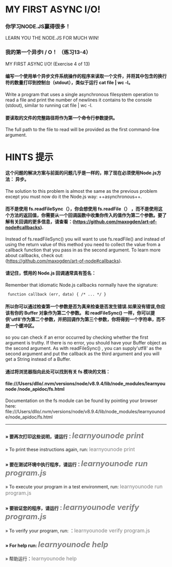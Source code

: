 #  MY FIRST ASYNC I/O!
### 你学习NODE.JS赢得很多！
LEARN YOU THE NODE.JS FOR MUCH WIN!
### 我的第一个异步I / O！ （练习13-4）
MY FIRST ASYNC I/O! (Exercise 4 of 13) 

#### **编写一个使用单个异步文件系统操作的程序来读取一个文件，并将其中包含的换行符的数量打印到控制台（stdout），类似于运行   cat file | wc -l。**

Write a program that uses a single asynchronous filesystem operation to read a file and print the number of newlines it contains to the console (stdout), similar to running  cat file | wc -l.

#### **要读取的文件的完整路径将作为第一个命令行参数提供。**

The full path to the file to read will be provided as the first  command-line  argument.

# HINTS  提示 

#### 这个问题的解决方案与前面的问题几乎是一样的，除了现在必须使用Node.js方法： 异步。

The solution to this problem is almost the same as the previous problem  except you must now do it the Node.js way: ++asynchronous++. 

#### 而不是使用 fs.readFileSync（），你会想使用 fs.readFile（） ，而不是使用这个方法的返回值，你需要从一个回调函数中收集你传入的值作为第二个参数。要了解有关回调的更多信息，请查看：(https://github.com/maxogden/art-of-node#callbacks).  

Instead of   fs.readFileSync()  you will want to use   fs.readFile()   and  instead of using the return value of this method you need to collect the value from a callback function that you pass in as the second argument. To learn more about callbacks, check out:  
(https://github.com/maxogden/art-of-node#callbacks). 

#### 请记住，惯用的 Node.js 回调通常具有签名：

Remember that idiomatic Node.js callbacks normally have the signature:

     function callback (err, data) { /* ... */ }  
     
#### 所以你可以通过检查第一个参数是否为真来检查是否发生错误.如果没有错误,你应该有你的 Buffer 对象作为第二个参数。 和  readFileSync()  一样，你可以提供'utf8'作为第二个参数，并把回调作为第三个参数，你将得到一个字符串，而不是一个缓冲区。


 so you can check if an error occurred by checking whether the first
 argument is truthy. If there is no error, you should have your Buffer
 object as the second argument. As with  readFileSync() , you can supply'utf8' as the second argument and put the callback as the third argument and you will get a String instead of a Buffer.
 
####  通过将浏览器指向此处可以找到有关 fs 模块的文档：
####  file:///Users/dllo/.nvm/versions/node/v8.9.4/lib/node_modules/learnyounode /node_apidoc/fs.html

 Documentation on the fs module can be found by pointing your browser here: file:///Users/dllo/.nvm/versions/node/v8.9.4/lib/node_modules/learnyounode/node_apidoc/fs.html
  
 _________________________________________________________________________
 
####  » 要再次打印这些说明，请运行：*<font color=gray size=5 >learnyounode print</font><br/>*
 
» To print these instructions again, run: <font color=gray size=3 >learnyounode print</font><br/>
 
####  » 要在测试环境中执行程序，请运行：*<font color=gray size=5 >learnyounode run program.js</font><br/>*
» To execute your program in a test environment, run: <font color=gray size=3 >learnyounode run program.js</font><br/>

#### » 要验证您的程序，请运行：*<font color=gray size=5 >learnyounode verify program.js</font><br/>*
» To verify your program, run: ：<font color=gray size=3 >learnyounode verify program.js</font><br/>

#### » For help run: *<font color=gray size=5 >learnyounode help</font><br/>*
» 帮助运行：<font color=gray size=3 >learnyounode help</font><br/>


































